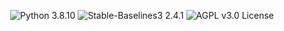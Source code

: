<p align="center">
  <img src="https://img.shields.io/badge/Python-3.8.10-blue?logo=python&logoColor=white" alt="Python 3.8.10">
  <img src="https://img.shields.io/badge/Stable--Baselines3-1.7.0-green?logo=python&logoColor=white" alt="Stable-Baselines3 2.4.1">
  <img src="https://img.shields.io/badge/License-AGPL_v3.0-red?logo=gnu&logoColor=white" alt="AGPL v3.0 License">
</p>
